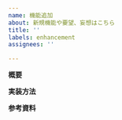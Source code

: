 ```yaml
---
name: 機能追加
about: 新規機能や要望、妄想はこちら
title: ''
labels: enhancement
assignees: ''

---
```


**概要**


**実装方法**

**参考資料**
